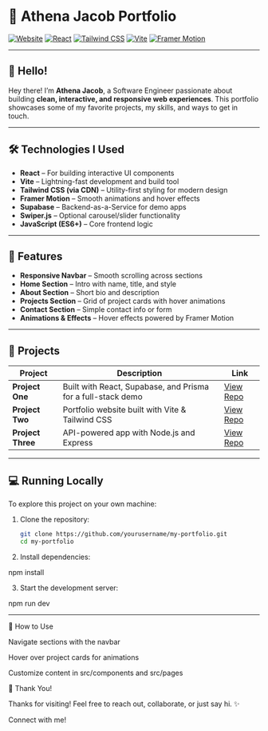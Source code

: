 # 🌟 Athena Jacob Portfolio

[![Website](https://img.shields.io/badge/Website-Portfolio-blue)](https://your-portfolio-link.com)
[![React](https://img.shields.io/badge/React-18.2.0-blue?logo=react&logoColor=white)](https://reactjs.org/)
[![Tailwind CSS](https://img.shields.io/badge/TailwindCSS-3.3.3-blue?logo=tailwind-css&logoColor=white)](https://tailwindcss.com/)
[![Vite](https://img.shields.io/badge/Vite-4.4.9-blue?logo=vite&logoColor=white)](https://vitejs.dev/)
[![Framer Motion](https://img.shields.io/badge/FramerMotion-6.6.5-blue?logo=framer&logoColor=white)](https://www.framer.com/motion/)

---

## 👋 Hello!

Hey there! I’m **Athena Jacob**, a Software Engineer passionate about building **clean, interactive, and responsive web experiences**. This portfolio showcases some of my favorite projects, my skills, and ways to get in touch.  

---

## 🛠 Technologies I Used

- **React** – For building interactive UI components  
- **Vite** – Lightning-fast development and build tool  
- **Tailwind CSS (via CDN)** – Utility-first styling for modern design  
- **Framer Motion** – Smooth animations and hover effects  
- **Supabase** – Backend-as-a-Service for demo apps  
- **Swiper.js** – Optional carousel/slider functionality  
- **JavaScript (ES6+)** – Core frontend logic  

---

## 🚀 Features

- **Responsive Navbar** – Smooth scrolling across sections  
- **Home Section** – Intro with name, title, and style  
- **About Section** – Short bio and description  
- **Projects Section** – Grid of project cards with hover animations  
- **Contact Section** – Simple contact info or form  
- **Animations & Effects** – Hover effects powered by Framer Motion  

---

## 📂 Projects

| Project | Description | Link |
|---------|-------------|------|
| **Project One** | Built with React, Supabase, and Prisma for a full-stack demo | [View Repo](https://github.com/your-repo) |
| **Project Two** | Portfolio website built with Vite & Tailwind CSS | [View Repo](https://github.com/your-repo) |
| **Project Three** | API-powered app with Node.js and Express | [View Repo](https://github.com/your-repo) |

---

## 💻 Running Locally

To explore this project on your own machine:

1. Clone the repository:

   ```bash
   git clone https://github.com/yourusername/my-portfolio.git
   cd my-portfolio

2. Install dependencies:

npm install

3. Start the development server:

npm run dev

---

🎨 How to Use

Navigate sections with the navbar

Hover over project cards for animations

Customize content in src/components and src/pages

🙌 Thank You!

Thanks for visiting! Feel free to reach out, collaborate, or just say hi. ✨

Connect with me!
